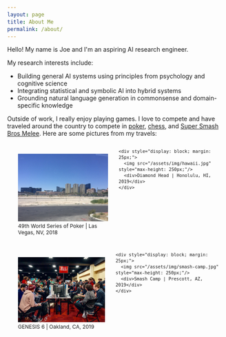 ```yaml
---
layout: page
title: About Me
permalink: /about/
---
```


Hello! My name is Joe and I'm an aspiring AI research engineer.

My research interests include:
* Building general AI systems using principles from psychology and cognitive science
* Integrating statistical and symbolic AI into hybrid systems
* Grounding natural language generation in commonsense and domain-specific knowledge

Outside of work, I really enjoy playing games. I love to compete and have traveled around the country to compete in [poker](https://pokerdb.thehendonmob.com/player.php?a=r&n=601783), [chess](https://lichess.org/@/seaghost27), and [Super Smash Bros Melee](https://www.youtube.com/watch?v=0VzNTRieZ88). Here are some pictures from my travels:

<div>
  <div style="display: flex; font-size: 12px;">
    <div style="display: block; margin: 25px;">
      <img src="/assets/img/vegas.jpg" style="max-height: 250px;"/>
      <div>49th World Series of Poker | Las Vegas, NV, 2018</div>
    </div>

    <div style="display: block; margin: 25px;">
      <img src="/assets/img/hawaii.jpg" style="max-height: 250px;"/>
      <div>Diamond Head | Honolulu, HI, 2019</div>
    </div>
  </div>

  <div style="display: flex; font-size: 12px;">
    <div style="display: block; margin: 25px;">
      <img src="/assets/img/genesis.jpeg" style="max-height: 250px;"/>
      <div>GENESIS 6 | Oakland, CA, 2019</div>
    </div>

    <div style="display: block; margin: 25px;">
      <img src="/assets/img/smash-camp.jpg" style="max-height: 250px;"/>
      <div>Smash Camp | Prescott, AZ, 2019</div>
    </div>
  </div>
</div>

